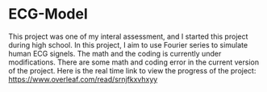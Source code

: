 # ECG-Model
This project was one of my interal assessment, and I started this project during high school. In this project, I aim to use Fourier series to simulate human ECG signels. The math and the coding is currently under modifications. There are some math and coding error in the current version of the project. 
Here is the real time link to view the progress of the project: https://www.overleaf.com/read/srnjfkxvhxyy
